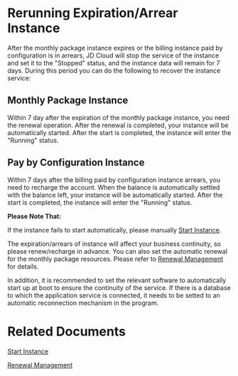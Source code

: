# Rerunning Expiration/Arrear Instance


After the monthly package instance expires or the billing instance paid by configuration is in arrears, JD Cloud will stop the service of the instance and set it to the "Stopped" status, and the instance data will remain for 7 days. During this period you can do the following to recover the instance service:

## Monthly Package Instance

Within 7 day after the expiration of the monthly package instance, you need the renewal operation. After the renewal is completed, your instance will be automatically started. After the start is completed, the instance will enter the "Running" status.

## Pay by Configuration Instance

Within 7 days after the billing paid by configuration instance arrears, you need to recharge the account. When the balance is automatically settled with the balance left, your instance will be automatically started. After the start is completed, the instance will enter the "Running" status.

**Please Note That:**

If the instance fails to start automatically, please manually [Start Instance](Start-Instance.md).

The expiration/arrears of instance will affect your business continuity, so please renew/recharge in advance. You can also set the automatic renewal for the monthly package resources. Please refer to [Renewal Management]() for details.

In addition, it is recommended to set the relevant software to automatically start up at boot to ensure the continuity of the service. If there is a database to which the application service is connected, it needs to be setted to an automatic reconnection mechanism in the program.

# Related Documents

[Start Instance](Start-Instance.md)

[Renewal Management]()